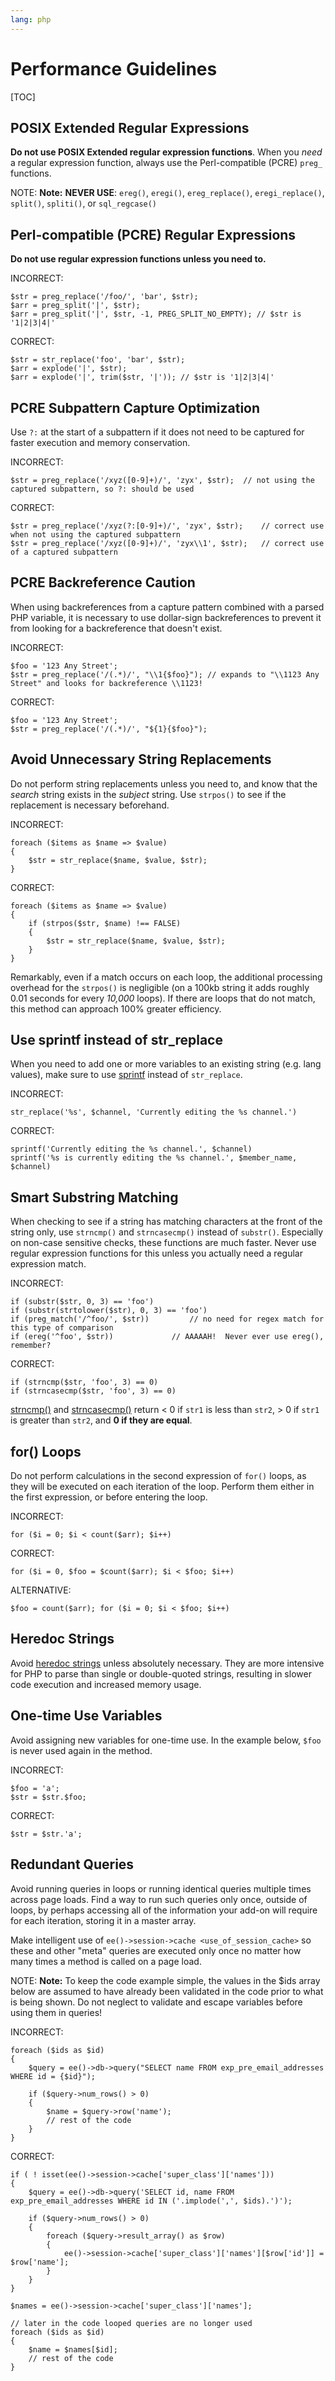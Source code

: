 ```yaml
---
lang: php
---
```


<!--
    This source file is part of the open source project
    ExpressionEngine User Guide (https://github.com/ExpressionEngine/ExpressionEngine-User-Guide)

    @link      https://expressionengine.com/
    @copyright Copyright (c) 2003-2020, Packet Tide, LLC (https://packettide.com)
    @license   https://expressionengine.com/license Licensed under Apache License, Version 2.0
-->

# Performance Guidelines

[TOC]

## POSIX Extended Regular Expressions

**Do not use POSIX Extended regular expression functions**. When you _need_ a regular expression function, always use the Perl-compatible (PCRE) `preg_` functions.

NOTE: **Note:** **NEVER USE**: `ereg()`, `eregi()`, `ereg_replace()`, `eregi_replace()`, `split()`, `spliti()`, or `sql_regcase()`

## Perl-compatible (PCRE) Regular Expressions

**Do not use regular expression functions unless you need to.**

INCORRECT:

    $str = preg_replace('/foo/', 'bar', $str);
    $arr = preg_split('|', $str);
    $arr = preg_split('|', $str, -1, PREG_SPLIT_NO_EMPTY); // $str is '1|2|3|4|'

CORRECT:

    $str = str_replace('foo', 'bar', $str);
    $arr = explode('|', $str);
    $arr = explode('|', trim($str, '|')); // $str is '1|2|3|4|'

## PCRE Subpattern Capture Optimization

Use `?:` at the start of a subpattern if it does not need to be captured for faster execution and memory conservation.

INCORRECT:

    $str = preg_replace('/xyz([0-9]+)/', 'zyx', $str);  // not using the captured subpattern, so ?: should be used

CORRECT:

    $str = preg_replace('/xyz(?:[0-9]+)/', 'zyx', $str);    // correct use when not using the captured subpattern
    $str = preg_replace('/xyz([0-9]+)/', 'zyx\\1', $str);   // correct use of a captured subpattern

## PCRE Backreference Caution

When using backreferences from a capture pattern combined with a parsed PHP variable, it is necessary to use dollar-sign backreferences to prevent it from looking for a backreference that doesn't exist.

INCORRECT:

    $foo = '123 Any Street';
    $str = preg_replace('/(.*)/', "\\1{$foo}"); // expands to "\\1123 Any Street" and looks for backreference \\1123!

CORRECT:

    $foo = '123 Any Street';
    $str = preg_replace('/(.*)/', "${1}{$foo}");

## Avoid Unnecessary String Replacements

Do not perform string replacements unless you need to, and know that the _search_ string exists in the _subject_ string. Use `strpos()` to see if the replacement is necessary beforehand.

INCORRECT:

    foreach ($items as $name => $value)
    {
        $str = str_replace($name, $value, $str);
    }

CORRECT:

    foreach ($items as $name => $value)
    {
        if (strpos($str, $name) !== FALSE)
        {
            $str = str_replace($name, $value, $str);
        }
    }

Remarkably, even if a match occurs on each loop, the additional processing overhead for the `strpos()` is negligible (on a 100kb string it adds roughly 0.01 seconds for every _10,000_ loops). If there are loops that do not match, this method can approach 100% greater efficiency.

## Use sprintf instead of str_replace

When you need to add one or more variables to an existing string (e.g. lang values), make sure to use [sprintf](https://php.net/sprintf) instead of `str_replace`.

INCORRECT:

    str_replace('%s', $channel, 'Currently editing the %s channel.')

CORRECT:

    sprintf('Currently editing the %s channel.', $channel)
    sprintf('%s is currently editing the %s channel.', $member_name, $channel)

## Smart Substring Matching

When checking to see if a string has matching characters at the front of the string only, use `strncmp()` and `strncasecmp()` instead of `substr()`. Especially on non-case sensitive checks, these functions are much faster. Never use regular expression functions for this unless you actually need a regular expression match.

INCORRECT:

    if (substr($str, 0, 3) == 'foo')
    if (substr(strtolower($str), 0, 3) == 'foo')
    if (preg_match('/^foo/', $str))         // no need for regex match for this type of comparison
    if (ereg('^foo', $str))             // AAAAAH!  Never ever use ereg(), remember?

CORRECT:

    if (strncmp($str, 'foo', 3) == 0)
    if (strncasecmp($str, 'foo', 3) == 0)

[strncmp()](https://us3.php.net/manual/en/function.strncmp.php) and [strncasecmp()](https://us3.php.net/manual/en/function.strcasecmp.php) return &lt; 0 if `str1` is less than `str2`, &gt; 0 if `str1` is greater than `str2`, and **0 if they are equal**.

## for() Loops

Do not perform calculations in the second expression of `for()` loops, as they will be executed on each iteration of the loop. Perform them either in the first expression, or before entering the loop.

INCORRECT:

    for ($i = 0; $i < count($arr); $i++)

CORRECT:

    for ($i = 0, $foo = $count($arr); $i < $foo; $i++)

ALTERNATIVE:

    $foo = count($arr); for ($i = 0; $i < $foo; $i++)

## Heredoc Strings

Avoid [heredoc strings](https://us3.php.net/manual/en/language.types.string.php#language.types.string.syntax.heredoc) unless absolutely necessary. They are more intensive for PHP to parse than single or double-quoted strings, resulting in slower code execution and increased memory usage.

## One-time Use Variables

Avoid assigning new variables for one-time use. In the example below, `$foo` is never used again in the method.

INCORRECT:

    $foo = 'a';
    $str = $str.$foo;

CORRECT:

    $str = $str.'a';

## Redundant Queries

Avoid running queries in loops or running identical queries multiple times across page loads. Find a way to run such queries only once, outside of loops, by perhaps accessing all of the information your add-on will require for each iteration, storing it in a master array.

Make intelligent use of `ee()->session->cache <use_of_session_cache>` so these and other "meta" queries are executed only once no matter how many times a method is called on a page load.

NOTE: **Note:** To keep the code example simple, the values in the \$ids array below are assumed to have already been validated in the code prior to what is being shown. Do not neglect to validate and escape variables before using them in queries!

INCORRECT:

    foreach ($ids as $id)
    {
        $query = ee()->db->query("SELECT name FROM exp_pre_email_addresses WHERE id = {$id}");

        if ($query->num_rows() > 0)
        {
            $name = $query->row('name');
            // rest of the code
        }
    }

CORRECT:

    if ( ! isset(ee()->session->cache['super_class']['names']))
    {
        $query = ee()->db->query('SELECT id, name FROM exp_pre_email_addresses WHERE id IN ('.implode(',', $ids).')');

        if ($query->num_rows() > 0)
        {
            foreach ($query->result_array() as $row)
            {
                ee()->session->cache['super_class']['names'][$row['id']] = $row['name'];
            }
        }
    }

    $names = ee()->session->cache['super_class']['names'];

    // later in the code looped queries are no longer used
    foreach ($ids as $id)
    {
        $name = $names[$id];
        // rest of the code
    }
